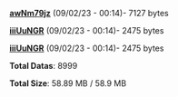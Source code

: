 [**awNm79jz**](/data/awNm79jz.txt) (09/02/23 - 00:14)- 7127 bytes

[**iiiUuNGR**](/data/iiiUuNGR.txt) (09/02/23 - 00:14)- 2475 bytes

[**iiiUuNGR**](/data/iiiUuNGR.txt) (09/02/23 - 00:14)- 2475 bytes

**Total Datas**: 8999

**Total Size**: 58.89 MB / 58.9 MB